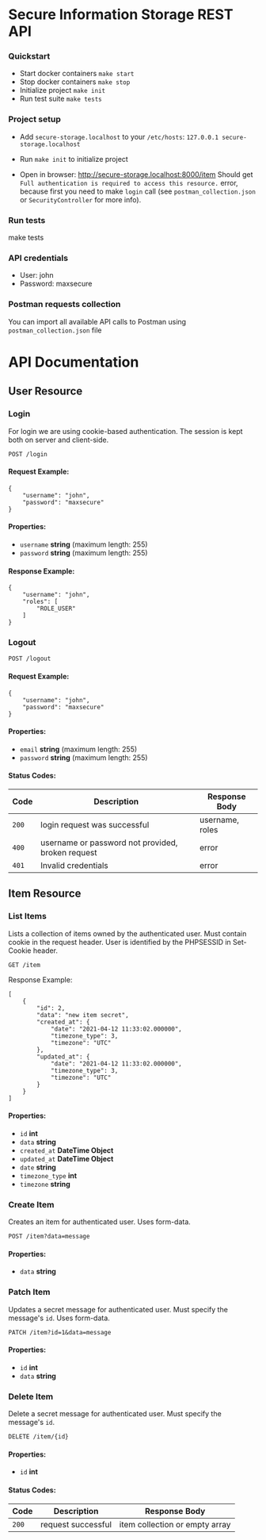 # Secure Information Storage REST API

### Quickstart
* Start docker containers ```make start```
* Stop docker containers ```make stop```
* Initialize project ```make init```
* Run test suite ```make tests```

### Project setup

* Add `secure-storage.localhost` to your `/etc/hosts`: `127.0.0.1 secure-storage.localhost`

* Run `make init` to initialize project

* Open in browser: http://secure-storage.localhost:8000/item Should get `Full authentication is required to access this resource.` error, because first you need to make `login` call (see `postman_collection.json` or `SecurityController` for more info).

### Run tests

make tests

### API credentials

* User: john
* Password: maxsecure

### Postman requests collection

You can import all available API calls to Postman using `postman_collection.json` file

# API Documentation

## User Resource
### Login
For login we are using cookie-based authentication. The session is kept both on server and client-side.
```
POST /login
```
#### Request Example:
```
{
    "username": "john",
    "password": "maxsecure"
}
```
#### Properties:

+ ``username`` **string** (maximum length: 255)
+ ``password`` **string** (maximum length: 255)


#### Response Example:

```
{
    "username": "john",
    "roles": [
        "ROLE_USER"
    ]
}
```
### Logout
```
POST /logout
```

#### Request Example:
```
{
    "username": "john",
    "password": "maxsecure"
}
```

#### Properties:

+ ``email`` **string** (maximum length: 255)
+ ``password`` **string** (maximum length: 255)

#### Status Codes:

| Code    | Description     | Response Body |
|---------|-----------------|---------------|
| ``200`` | login request was successful | username, roles |
| ``400`` | username or password not provided, broken request | error |
| ``401`` | Invalid credentials | error |

## Item Resource
### List Items
Lists a collection of items owned by the authenticated user. Must contain cookie in the request header. User is identified by the PHPSESSID in Set-Cookie header.
```
GET /item
```
Response Example:
```
[
    {
        "id": 2,
        "data": "new item secret",
        "created_at": {
            "date": "2021-04-12 11:33:02.000000",
            "timezone_type": 3,
            "timezone": "UTC"
        },
        "updated_at": {
            "date": "2021-04-12 11:33:02.000000",
            "timezone_type": 3,
            "timezone": "UTC"
        }
    }
]
```
#### Properties:

+ ``id`` **int** 
+ ``data`` **string** 
+ ``created_at`` **DateTime Object**
+ ``updated_at`` **DateTime Object**
+ ``date`` **string**
+ ``timezone_type`` **int**
+ ``timezone`` **string**      

### Create Item
Creates an item for authenticated user. Uses form-data.
```
POST /item?data=message
```
#### Properties:

+ ``data`` **string**

### Patch Item
Updates a secret message for authenticated user. Must specify the message's ```id```. Uses form-data.
```
PATCH /item?id=1&data=message
```
#### Properties:

+ ``id`` **int**
+ ``data`` **string**

### Delete Item
Delete a secret message for authenticated user. Must specify the message's ``id``.
```
DELETE /item/{id}
```
#### Properties:

+ ``id`` **int**

#### Status Codes:

| Code    | Description     | Response Body |
|---------|-----------------|---------------|
| ``200`` | request successful | item collection or empty array |

